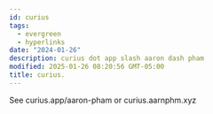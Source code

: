 ```yaml
---
id: curius
tags:
  - evergreen
  - hyperlinks
date: "2024-01-26"
description: curius dot app slash aaron dash pham
modified: 2025-01-26 08:20:56 GMT-05:00
title: curius.
---
```


See curius.app/aaron-pham or curius.aarnphm.xyz
